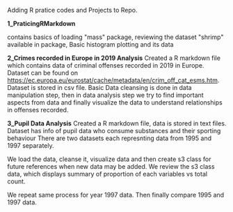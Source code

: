 Adding R pratice codes and Projects to Repo.

**1_PraticingRMarkdown**

contains basics of loading "mass" package,
reviewing the dataset "shrimp" available in package,
Basic histogram plotting and its data

**2_Crimes recorded in Europe in 2019 Analysis**
Created a R markdown file which contains data of criminal offenses recorded in 2019 in Europe.
Dataset can be found on https://ec.europa.eu/eurostat/cache/metadata/en/crim_off_cat_esms.htm.
Dataset is stored in csv file.
Basic Data cleansing is done in data manipulation step, then in data analysis step
we try to find important aspects from data and finally visualize the data
to understand relationships in offenses recorded.

**3_Pupil Data Analysis**
Created a R markdown file, data is stored in text files.
Dataset has info of pupil data who consume substances and their sporting behaviour
There are two datasets each represnting data from 1995 and 1997 separately.

We load the data, cleanse it, visualize data and then create s3 class for future references when new data may be added.
We review the s3 class data, which displays summary of proportion of each variables vs total count.

We repeat same process for year 1997 data.
Then finally compare 1995 and 1997 data.

